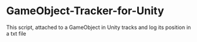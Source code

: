# GameObject-Tracker-for-Unity
This script, attached to a GameObject in Unity tracks and log its position in a txt file
